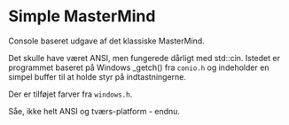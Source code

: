# Simple MasterMind

Console baseret udgave af det klassiske MasterMind.

Det skulle have været ANSI, men fungerede dårligt med std::cin. Istedet er programmet baseret på Windows _getch() fra ```conio.h``` og indeholder en simpel buffer til at holde styr på indtastningerne.

Der er tilføjet farver fra ```windows.h```.

Såe, ikke helt ANSI og tværs-platform - endnu.


